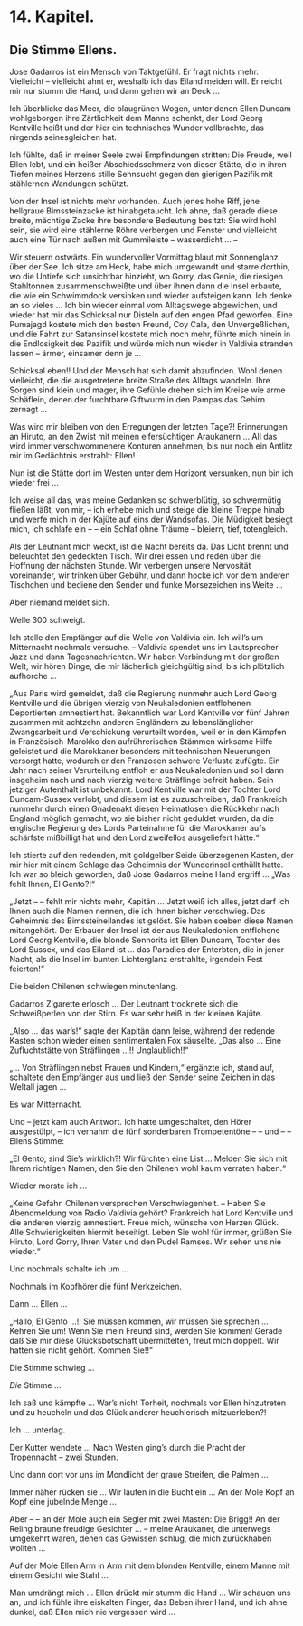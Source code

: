 14\. Kapitel.
=============
Die Stimme Ellens.
------------------

Jose Gadarros ist ein Mensch von Taktgefühl. Er fragt nichts mehr. Vielleicht –
vielleicht ahnt er, weshalb ich das Eiland meiden will. Er reicht mir nur stumm
die Hand, und dann gehen wir an Deck …

Ich überblicke das Meer, die blaugrünen Wogen, unter denen Ellen Duncam
wohlgeborgen ihre Zärtlichkeit dem Manne schenkt, der Lord Georg Kentville
heißt und der hier ein technisches Wunder vollbrachte, das nirgends
seinesgleichen hat.

Ich fühlte, daß in meiner Seele zwei Empfindungen stritten: Die Freude, weil
Ellen lebt, und ein heißer Abschiedsschmerz von dieser Stätte, die in ihren
Tiefen meines Herzens stille Sehnsucht gegen den gierigen Pazifik mit
stählernen Wandungen schützt.

Von der Insel ist nichts mehr vorhanden. Auch jenes hohe Riff, jene hellgraue
Bimssteinzacke ist hinabgetaucht. Ich ahne, daß gerade diese breite, mächtige
Zacke ihre besondere Bedeutung besitzt: Sie wird hohl sein, sie wird eine
stählerne Röhre verbergen und Fenster und vielleicht auch eine Tür nach außen
mit Gummileiste – wasserdicht … –

Wir steuern ostwärts. Ein wundervoller Vormittag blaut mit Sonnenglanz über der
See. Ich sitze am Heck, habe mich umgewandt und starre dorthin, wo die Untiefe
sich unsichtbar hinzieht, wo Gorry, das Genie, die riesigen Stahltonnen
zusammenschweißte und über ihnen dann die Insel erbaute, die wie ein
Schwimmdock versinken und wieder aufsteigen kann. Ich denke an so vieles … Ich
bin wieder einmal vom Alltagswege abgewichen, und wieder hat mir das Schicksal
nur Disteln auf den engen Pfad geworfen. Eine Pumajagd kostete mich den besten
Freund, Coy Cala, den Unvergeßlichen, und die Fahrt zur Satansinsel kostete
mich noch mehr, führte mich hinein in die Endlosigkeit des Pazifik und würde
mich nun wieder in Valdivia stranden lassen – ärmer, einsamer denn je …

Schicksal eben!! Und der Mensch hat sich damit abzufinden. Wohl denen
vielleicht, die die ausgetretene breite Straße des Alltags wandeln. Ihre Sorgen
sind klein und mager, ihre Gefühle drehen sich im Kreise wie arme Schäflein,
denen der furchtbare Giftwurm in den Pampas das Gehirn zernagt …

Was wird mir bleiben von den Erregungen der letzten Tage?! Erinnerungen an
Hiruto, an den Zwist mit meinen eifersüchtigen Araukanern … All das wird immer
verschwommenere Konturen annehmen, bis nur noch ein Antlitz mir im Gedächtnis
erstrahlt: Ellen!

Nun ist die Stätte dort im Westen unter dem Horizont versunken, nun bin ich
wieder frei …

Ich weise all das, was meine Gedanken so schwerblütig, so schwermütig fließen
läßt, von mir, – ich erhebe mich und steige die kleine Treppe hinab und werfe
mich in der Kajüte auf eins der Wandsofas. Die Müdigkeit besiegt mich, ich
schlafe ein – – ein Schlaf ohne Träume – bleiern, tief, totengleich.

Als der Leutnant mich weckt, ist die Nacht bereits da. Das Licht brennt und
beleuchtet den gedeckten Tisch. Wir drei essen und reden über die Hoffnung der
nächsten Stunde. Wir verbergen unsere Nervosität voreinander, wir trinken über
Gebühr, und dann hocke ich vor dem anderen Tischchen und bediene den Sender und
funke Morsezeichen ins Weite …

Aber niemand meldet sich.

Welle 300 schweigt.

Ich stelle den Empfänger auf die Welle von Valdivia ein. Ich will’s um
Mitternacht nochmals versuche. – Valdivia spendet uns im Lautsprecher Jazz und
dann Tagesnachrichten. Wir haben Verbindung mit der großen Welt, wir hören
Dinge, die mir lächerlich gleichgültig sind, bis ich plötzlich aufhorche …

„Aus Paris wird gemeldet, daß die Regierung nunmehr auch Lord Georg Kentville
und die übrigen vierzig von Neukaledonien entflohenen Deportierten amnestiert
hat. Bekanntlich war Lord Kentville vor fünf Jahren zusammen mit achtzehn
anderen Engländern zu lebenslänglicher Zwangsarbeit und Verschickung verurteilt
worden, weil er in den Kämpfen in Französisch-Marokko den aufrührerischen
Stämmen wirksame Hilfe geleistet und die Marokkaner besonders mit technischen
Neuerungen versorgt hatte, wodurch er den Franzosen schwere Verluste zufügte.
Ein Jahr nach seiner Verurteilung entfloh er aus Neukaledonien und soll dann
insgeheim nach und nach vierzig weitere Sträflinge befreit haben. Sein jetziger
Aufenthalt ist unbekannt. Lord Kentville war mit der Tochter Lord Duncam-Sussex
verlobt, und diesem ist es zuzuschreiben, daß Frankreich nunmehr durch einen
Gnadenakt diesen Heimatlosen die Rückkehr nach England möglich gemacht, wo sie
bisher nicht geduldet wurden, da die englische Regierung des Lords Parteinahme
für die Marokkaner aufs schärfste mißbilligt hat und den Lord zweifellos
ausgeliefert hätte.“

Ich stierte auf den redenden, mit goldgelber Seide überzogenen Kasten, der mir
hier mit einem Schlage das Geheimnis der Wunderinsel enthüllt hatte. Ich war so
bleich geworden, daß Jose Gadarros meine Hand ergriff … „Was fehlt Ihnen, El
Gento?!“

„Jetzt – – fehlt mir nichts mehr, Kapitän … Jetzt weiß ich alles, jetzt darf
ich Ihnen auch die Namen nennen, die ich Ihnen bisher verschwieg. Das Geheimnis
des Bimssteineilandes ist gelöst. Sie haben soeben diese Namen mitangehört. Der
Erbauer der Insel ist der aus Neukaledonien entflohene Lord Georg Kentville,
die blonde Sennorita ist Ellen Duncam, Tochter des Lord Sussex, und das Eiland
ist … das Paradies der Enterbten, die in jener Nacht, als die Insel im bunten
Lichterglanz erstrahlte, irgendein Fest feierten!“

Die beiden Chilenen schwiegen minutenlang.

Gadarros Zigarette erlosch … Der Leutnant trocknete sich die Schweißperlen von
der Stirn. Es war sehr heiß in der kleinen Kajüte.

„Also … das war’s!“ sagte der Kapitän dann leise, während der redende Kasten
schon wieder einen sentimentalen Fox säuselte. „Das also … Eine Zufluchtstätte
von Sträflingen …!! Unglaublich!!“

„… Von Sträflingen nebst Frauen und Kindern,“ ergänzte ich, stand auf,
schaltete den Empfänger aus und ließ den Sender seine Zeichen in das Weltall
jagen …

Es war Mitternacht.

Und – jetzt kam auch Antwort. Ich hatte umgeschaltet, den Hörer ausgestülpt, –
ich vernahm die fünf sonderbaren Trompetentöne – – und – – Ellens Stimme:

„El Gento, sind Sie’s wirklich?! Wir fürchten eine List … Melden Sie sich mit
Ihrem richtigen Namen, den Sie den Chilenen wohl kaum verraten haben.“

Wieder morste ich …

„Keine Gefahr. Chilenen versprechen Verschwiegenheit. – Haben Sie Abendmeldung
von Radio Valdivia gehört? Frankreich hat Lord Kentville und die anderen
vierzig amnestiert. Freue mich, wünsche von Herzen Glück. Alle Schwierigkeiten
hiermit beseitigt. Leben Sie wohl für immer, grüßen Sie Hiruto, Lord Gorry,
Ihren Vater und den Pudel Ramses. Wir sehen uns nie wieder.“

Und nochmals schalte ich um …

Nochmals im Kopfhörer die fünf Merkzeichen.

Dann … Ellen …

„Hallo, El Gento …!! Sie müssen kommen, wir müssen Sie sprechen … Kehren Sie
um! Wenn Sie mein Freund sind, werden Sie kommen! Gerade daß Sie mir diese
Glücksbotschaft übermittelten, freut mich doppelt. Wir hatten sie nicht gehört.
Kommen Sie!!“

Die Stimme schwieg …

*Die* Stimme …

Ich saß und kämpfte … War’s nicht Torheit, nochmals vor Ellen hinzutreten und
zu heucheln und das Glück anderer heuchlerisch mitzuerleben?!

Ich … unterlag.

Der Kutter wendete … Nach Westen ging’s durch die Pracht der Tropennacht – zwei
Stunden.

Und dann dort vor uns im Mondlicht der graue Streifen, die Palmen …

Immer näher rücken sie … Wir laufen in die Bucht ein … An der Mole Kopf an Kopf
eine jubelnde Menge …

Aber – – an der Mole auch ein Segler mit zwei Masten: Die Brigg!! An der Reling
braune freudige Gesichter … – meine Araukaner, die unterwegs umgekehrt waren,
denen das Gewissen schlug, die mich zurückhaben wollten …

Auf der Mole Ellen Arm in Arm mit dem blonden Kentville, einem Manne mit einem
Gesicht wie Stahl …

Man umdrängt mich … Ellen drückt mir stumm die Hand … Wir schauen uns an, und
ich fühle ihre eiskalten Finger, das Beben ihrer Hand, und ich ahne dunkel, daß
Ellen mich nie vergessen wird …



